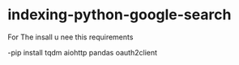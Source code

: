# indexing-python-google-search

For The insall u nee this requirements 

-pip install tqdm aiohttp pandas oauth2client
